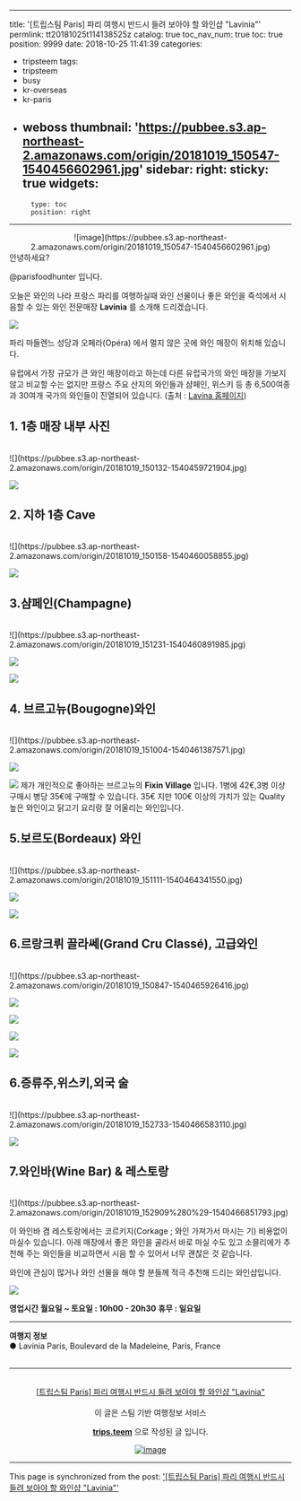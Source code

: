 
---
title: '[트립스팀 Paris] 파리 여행시 반드시 들려 보아야 할  와인샵 "Lavinia"'
permlink: tt20181025t114138525z
catalog: true
toc_nav_num: true
toc: true
position: 9999
date: 2018-10-25 11:41:39
categories:
- tripsteem
tags:
- tripsteem
- busy
- kr-overseas
- kr-paris
- weboss
thumbnail: 'https://pubbee.s3.ap-northeast-2.amazonaws.com/origin/20181019_150547-1540456602961.jpg'
sidebar:
    right:
        sticky: true
widgets:
    -
        type: toc
        position: right
---


<center>![image](https://pubbee.s3.ap-northeast-2.amazonaws.com/origin/20181019_150547-1540456602961.jpg)</center>
안녕하세요?

@parisfoodhunter 입니다.

오늘은 와인의 나라 프랑스 파리를 여행하실때 와인 선물이나 좋은 와인을 즉석에서 시음할 수 있는 와인 전문매장 **Lavinia** 를 소개해 드리겠습니다. 

![](https://pubbee.s3.ap-northeast-2.amazonaws.com/origin/20181019_153149-1540457205482.jpg)

파리 마들렌느 성당과 오페라(Opéra) 에서 멀지 않은 곳에 와인 매장이 위치해 있습니다.  

유럽에서 가장 규모가 큰 와인 매장이라고 하는데 다른 유럽국가의 와인 매장을 가보지 않고 비교할 수는 없지만 프랑스 주요 산지의 와인들과 샴페인, 위스키 등 총 6,500여종과  30여개 국가의 와인들이 진열되어 있습니다.
(출처  : [Lavina 홈페이지](http://www.lavinia.fr))

## 1. 1층 매장 내부 사진
<br>
![](https://pubbee.s3.ap-northeast-2.amazonaws.com/origin/20181019_150132-1540459721904.jpg)

![](https://pubbee.s3.ap-northeast-2.amazonaws.com/origin/20181019_150059-1540459831325.jpg)

## 2. 지하 1층 Cave
<br>
![](https://pubbee.s3.ap-northeast-2.amazonaws.com/origin/20181019_150158-1540460058855.jpg)

![](https://pubbee.s3.ap-northeast-2.amazonaws.com/origin/20181019_150207-1540460161518.jpg)

## 3.샴페인(Champagne)
<br>
![](https://pubbee.s3.ap-northeast-2.amazonaws.com/origin/20181019_151231-1540460891985.jpg)

![](https://pubbee.s3.ap-northeast-2.amazonaws.com/origin/20181019_151238-1540461057942.jpg)

![](https://pubbee.s3.ap-northeast-2.amazonaws.com/origin/20181019_150241-1540464442733.jpg)

## 4. 브르고뉴(Bougogne)와인
<br>
![](https://pubbee.s3.ap-northeast-2.amazonaws.com/origin/20181019_151004-1540461387571.jpg)

![](https://pubbee.s3.ap-northeast-2.amazonaws.com/origin/20181019_152050-1540463723769.jpg)

![](https://pubbee.s3.ap-northeast-2.amazonaws.com/origin/20181019_152511-1540463772612.jpg)
제가 개인적으로 좋아하는 브르고뉴의 **Fixin Village** 입니다. 1병에 42€,3병 이상 구매시 병당 35€에 구매할 수 있습니다.  35€ 지만 100€ 이상의 가치가 있는 Quality 높은 와인이고 닭고기 요리랑 잘 어울리는 와인입니다.

## 5.보르도(Bordeaux) 와인
<br>
![](https://pubbee.s3.ap-northeast-2.amazonaws.com/origin/20181019_151111-1540464341550.jpg)

![](https://pubbee.s3.ap-northeast-2.amazonaws.com/origin/20181019_151135-1540465723608.jpg)

![](https://pubbee.s3.ap-northeast-2.amazonaws.com/origin/20181019_151154-1540465774092.jpg)

## 6.르랑크뤼 끌라쎄(Grand Cru Classé), 고급와인
<br>
![](https://pubbee.s3.ap-northeast-2.amazonaws.com/origin/20181019_150847-1540465926416.jpg)

![](https://pubbee.s3.ap-northeast-2.amazonaws.com/origin/20181019_150934-1540465961835.jpg)

![](https://pubbee.s3.ap-northeast-2.amazonaws.com/origin/20181019_151600-1540466066296.jpg)

![](https://pubbee.s3.ap-northeast-2.amazonaws.com/origin/20181019_150949-1540466247312.jpg)

![](https://pubbee.s3.ap-northeast-2.amazonaws.com/origin/20181019_150954-1540466292184.jpg)

## 6.증류주,위스키,외국 술
<br>
![](https://pubbee.s3.ap-northeast-2.amazonaws.com/origin/20181019_152733-1540466583110.jpg)

![](https://pubbee.s3.ap-northeast-2.amazonaws.com/origin/20181019_152937-1540466746391.jpg)


## 7.와인바(Wine Bar) & 레스토랑
<br>
![](https://pubbee.s3.ap-northeast-2.amazonaws.com/origin/20181019_152909%280%29-1540466851793.jpg)

이 와인바 겸 레스토랑에서는 코르키지(Corkage ; 와인 가져가서 마시는 기) 비용없이 마실수 있습니다. 아래 매장에서 좋은 와인을 골라서 바로 마실 수도 있고 소믈리에가 추천해 주는 와인들을 비교하면서 시음 할 수 있어서 너무 괜찮은 것 같습니다. 

와인에 관심이 많거나 와인 선물을 해야 할 분들께 적극 추천해 드리는 와인샵입니다.

![](https://pubbee.s3.ap-northeast-2.amazonaws.com/origin/20181019_153052-1540467410372.jpg)

**영업시간** 
**월요일 ~ 토요일 : 10h00 - 20h30**
**휴무 : 일요일**





<hr><b>여행지 정보</b><br/>● Lavinia Paris, Boulevard de la Madeleine, Paris, France<br/><br/><hr><br/><center><a href='https://kr.tripsteem.com/post/tt20181025t114138525z'>[트립스팀 Paris] 파리 여행시 반드시 들려 보아야 할  와인샵 "Lavinia"  </a></center><br>
<center>
이 글은 스팀 기반 여행정보 서비스

<a href='https://kr.tripsteem.com/'><b>trips.teem</b></a> 으로 작성된 글 입니다.

<a href='https://kr.tripsteem.com/'>![image](https://cdn.steemitimages.com/DQmUz3C3gqtbaSHyXqLNiyjGgzT9sdDFxgJgADAj9hhxwpb/banner_fall.jpg)</a>
</center>

- - -

This page is synchronized from the post: ['[트립스팀 Paris] 파리 여행시 반드시 들려 보아야 할  와인샵 "Lavinia"'](https://steemit.com/@parisfoodhunter/tt20181025t114138525z)
